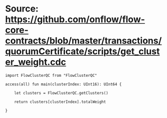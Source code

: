 # Source: https://github.com/onflow/flow-core-contracts/blob/master/transactions/quorumCertificate/scripts/get_cluster_weight.cdc

```
import FlowClusterQC from "FlowClusterQC"

access(all) fun main(clusterIndex: UInt16): UInt64 {

    let clusters = FlowClusterQC.getClusters()

    return clusters[clusterIndex].totalWeight

}
```